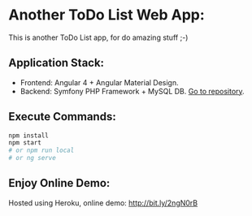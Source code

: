 # Another ToDo List Web App:

This is another ToDo List app, for do amazing stuff ;-)

## Application Stack:

* Frontend: Angular 4 + Angular Material Design.
* Backend: Symfony PHP Framework + MySQL DB. [Go to repository](https://github.com/maurobonfietti/todo-list-back).


## Execute Commands:

``` bash
npm install
npm start
# or npm run local
# or ng serve
```


## Enjoy Online Demo:

Hosted using Heroku, online demo: http://bit.ly/2ngN0rB
